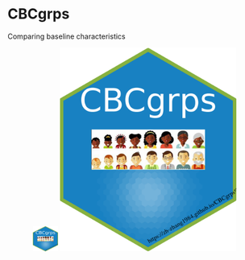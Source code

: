 # CBCgrps
 Comparing baseline characteristics


<p align="center">
  <img src="https://raw.githubusercontent.com/zh-zhang1984/CBCgrps/master/hex-CBCgrps.png" width="50" height="50" title="CBCgrps">
  <img src="https://raw.githubusercontent.com/zh-zhang1984/CBCgrps/master/hex-CBCgrps.png" width="350" alt="accessibility text">
</p>
